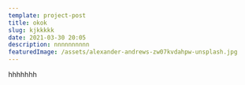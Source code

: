 ```yaml
---
template: project-post
title: okok
slug: kjkkkkk
date: 2021-03-30 20:05
description: nnnnnnnnnn
featuredImage: /assets/alexander-andrews-zw07kvdahpw-unsplash.jpg
---
```

hhhhhhh